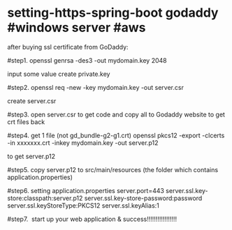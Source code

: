 # setting-https-spring-boot godaddy #windows server #aws

after buying ssl certificate from GoDaddy:


#step1.  openssl genrsa -des3 -out mydomain.key 2048

input some value
create private.key



#step2.  openssl req -new -key mydomain.key -out server.csr

create server.csr



#step3.  open server.csr to get code and copy all to Godaddy website to get crt files back



#step4.  get 1 file (not gd_bundle-g2-g1.crt) openssl pkcs12 -export -clcerts -in xxxxxxx.crt -inkey mydomain.key -out server.p12

 to get server.p12

#step5.  copy server.p12 to src/main/resources  (the folder which contains application.properties)



#step6.  setting application.properties
 server.port=443
 server.ssl.key-store:classpath:server.p12
 server.ssl.key-store-password:password
 server.ssl.keyStoreType:PKCS12
 server.ssl.keyAlias:1

#step7.  start up your web application & success!!!!!!!!!!!!!!!!! 
